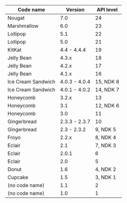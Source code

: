 Code name          | Version       | API level
------------------ | ------------- | ---------
Nougat             | 7.0           | 24
Marshmallow        | 6.0           | 23
Lollipop           | 5.1           | 22
Lollipop           | 5.0           | 21
KitKat             | 4.4 - 4.4.4   | 19
Jelly Bean         | 4.3.x         | 18
Jelly Bean         | 4.2.x         | 17
Jelly Bean         | 4.1.x         | 16
Ice Cream Sandwich | 4.0.3 - 4.0.4 | 15, NDK 8
Ice Cream Sandwich | 4.0.1 - 4.0.2 | 14, NDK 7
Honeycomb          | 3.2.x         | 13
Honeycomb          | 3.1           | 12, NDK 6
Honeycomb          | 3.0           | 11
Gingerbread        | 2.3.3 - 2.3.7 | 10
Gingerbread        | 2.3 - 2.3.2   | 9, NDK 5
Froyo              | 2.2.x         | 8, NDK 4
Eclair             | 2.1           | 7, NDK 3
Eclair             | 2.0.1         | 6
Eclair             | 2.0           | 5
Donut              | 1.6           | 4, NDK 2
Cupcake            | 1.5           | 3, NDK 1
(no code name)     | 1.1           | 2
(no code name)     | 1.0           | 1
